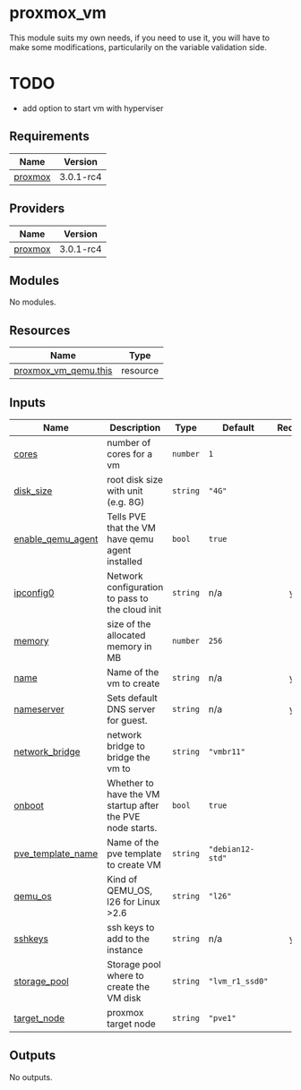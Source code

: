 # proxmox_vm

This module suits my own needs, if you need to use it, you will have to make some modifications, particularily on the variable validation side.

# TODO

* add option to start vm with hyperviser

<!-- BEGIN_TF_DOCS -->
## Requirements

| Name | Version |
|------|---------|
| <a name="requirement_proxmox"></a> [proxmox](#requirement\_proxmox) | 3.0.1-rc4 |

## Providers

| Name | Version |
|------|---------|
| <a name="provider_proxmox"></a> [proxmox](#provider\_proxmox) | 3.0.1-rc4 |

## Modules

No modules.

## Resources

| Name | Type |
|------|------|
| [proxmox_vm_qemu.this](https://registry.terraform.io/providers/telmate/proxmox/3.0.1-rc4/docs/resources/vm_qemu) | resource |

## Inputs

| Name | Description | Type | Default | Required |
|------|-------------|------|---------|:--------:|
| <a name="input_cores"></a> [cores](#input\_cores) | number of cores for a vm | `number` | `1` | no |
| <a name="input_disk_size"></a> [disk\_size](#input\_disk\_size) | root disk size with unit (e.g. 8G) | `string` | `"4G"` | no |
| <a name="input_enable_qemu_agent"></a> [enable\_qemu\_agent](#input\_enable\_qemu\_agent) | Tells PVE that the VM have qemu agent installed | `bool` | `true` | no |
| <a name="input_ipconfig0"></a> [ipconfig0](#input\_ipconfig0) | Network configuration to pass to the cloud init | `string` | n/a | yes |
| <a name="input_memory"></a> [memory](#input\_memory) | size of the allocated memory in MB | `number` | `256` | no |
| <a name="input_name"></a> [name](#input\_name) | Name of the vm to create | `string` | n/a | yes |
| <a name="input_nameserver"></a> [nameserver](#input\_nameserver) | Sets default DNS server for guest. | `string` | n/a | yes |
| <a name="input_network_bridge"></a> [network\_bridge](#input\_network\_bridge) | network bridge to bridge the vm to | `string` | `"vmbr11"` | no |
| <a name="input_onboot"></a> [onboot](#input\_onboot) | Whether to have the VM startup after the PVE node starts. | `bool` | `true` | no |
| <a name="input_pve_template_name"></a> [pve\_template\_name](#input\_pve\_template\_name) | Name of the pve template to create VM | `string` | `"debian12-std"` | no |
| <a name="input_qemu_os"></a> [qemu\_os](#input\_qemu\_os) | Kind of QEMU\_OS, l26 for Linux >2.6 | `string` | `"l26"` | no |
| <a name="input_sshkeys"></a> [sshkeys](#input\_sshkeys) | ssh keys to add to the instance | `string` | n/a | yes |
| <a name="input_storage_pool"></a> [storage\_pool](#input\_storage\_pool) | Storage pool where to create the VM disk | `string` | `"lvm_r1_ssd0"` | no |
| <a name="input_target_node"></a> [target\_node](#input\_target\_node) | proxmox target node | `string` | `"pve1"` | no |

## Outputs

No outputs.
<!-- END_TF_DOCS -->